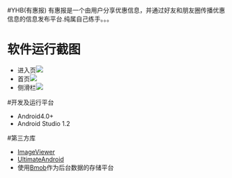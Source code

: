 #YHB(有惠报)
有惠报是一个由用户分享优惠信息，并通过好友和朋友圈传播优惠信息的信息发布平台.纯属自己练手。。。


# 软件运行截图
- 进入页![](http://img.m-team.cc/images/2015/05/01/6f5128ff989fa01d2dd69a7d09070515.png)
- 首页![](http://img.m-team.cc/images/2015/05/01/c6102775aff2827ea7d8f0de3711ce1f.png)
- 侧滑栏![](http://img.m-team.cc/images/2015/05/01/ccfef0948deefa3bc2b24b885d53038c.png)

#开发及运行平台
- Android4.0+
- Android Studio 1.2
      
#第三方库
- [ImageViewer](https://github.com/liangpengfei/ImageViewer)
- [UltimateAndroid](https://github.com/liangpengfei/UltimateAndroid)
- 使用[Bmob](bmob.cn)作为后台数据的存储平台